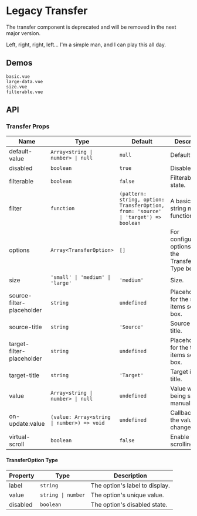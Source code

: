 # Legacy Transfer

<!--single-column-->

<n-alert title="Warning">
  The transfer component is deprecated and will be removed in the next major version.
</n-alert>

Left, right, right, left... I'm a simple man, and I can play this all day.

## Demos

```demo
basic.vue
large-data.vue
size.vue
filterable.vue
```

## API

### Transfer Props

| Name | Type | Default | Description |
| --- | --- | --- | --- |
| default-value | `Array<string \| number> \| null` | `null` | Default value. |
| disabled | `boolean` | `true` | Disabled state. |
| filterable | `boolean` | `false` | Filterable state. |
| filter | `function` | `(pattern: string, option: TransferOption, from: 'source' \| 'target') => boolean` | A basic label string match function. |
| options | `Array<TransferOption>` | `[]` | For configuration options, see the TransferOption Type below. |
| size | `'small' \| 'medium' \| 'large'` | `'medium'` | Size. |
| source-filter-placeholder | `string` | `undefined` | Placeholder for the source items search box. |
| source-title | `string` | `'Source'` | Source items title. |
| target-filter-placeholder | `string` | `undefined` | Placeholder for the target items search box. |
| target-title | `string` | `'Target'` | Target items title. |
| value | `Array<string \| number> \| null` | `undefined` | Value when being set manually. |
| on-update:value | `(value: Array<string \| number>) => void` | `undefined` | Callback when the value changes. |
| virtual-scroll | `boolean` | `false` | Enable virtual scrolling. |

#### TransferOption Type

| Property | Type               | Description                    |
| -------- | ------------------ | ------------------------------ |
| label    | `string`           | The option's label to display. |
| value    | `string \| number` | The option's unique value.     |
| disabled | `boolean`          | The option's disabled state.   |
